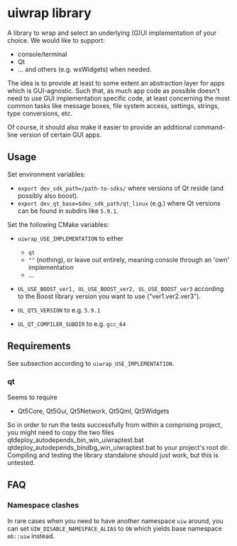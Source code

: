 # uiwrap library

A library to wrap and select an underlying (G)UI implementation
of your choice.
We would like to support:
* console/terminal
* Qt
* ... and others (e.g. wxWidgets) when needed.

The idea is to provide at least to some extent an abstraction layer
for apps which is GUI-agnostic.
Such that, as much app code as possible doesn't need to use
GUI implementation specific code, at least concerning the most
common tasks like message boxes, file system access, settings,
strings, type conversions, etc.

Of course, it should also make it easier to provide an additional
command-line version of certain GUI apps.

## Usage

Set environment variables:
* `export dev_sdk_path=/path-to-sdks/` where versions of Qt reside
(and possibly also boost).
* `export dev_qt_base=$dev_sdk_path/qt_linux` (e.g.) where Qt versions
can be found in subdirs like `5.9.1`. 

Set the following CMake variables:
* `uiwrap_USE_IMPLEMENTATION` to either
  * `qt`
  * `""` (nothing), or leave out entirely, meaning console through an
'own' implementation
  * ...

* `UL_USE_BOOST_ver1, UL_USE_BOOST_ver2, UL_USE_BOOST_ver3`
according to the Boost library version you want to use ("ver1.ver2.ver3").
* `UL_QT5_VERSION` to e.g. `5.9.1`
* `UL_QT_COMPILER_SUBDIR` to e.g. `gcc_64`

## Requirements

See subsection according to `uiwrap_USE_IMPLEMENTATION`.

### qt

Seems to require
* Qt5Core, Qt5Gui, Qt5Network, Qt5Qml, Qt5Widgets

So in order to run the tests successfully from within a comprising
project, you might need to copy the two files
    qtdeploy_autodepends_bin_win_uiwraptest.bat
    qtdeploy_autodepends_bindbg_win_uiwraptest.bat
to your project's root dir.
Compiling and testing the library standalone should just work,
but this is untested.

## FAQ

### Namespace clashes

In rare cases when you need to have another namespace `uiw`
around, you can set `UIW_DISABLE_NAMESPACE_ALIAS` to `ON`
which yields base namespace `mb::uiw` instead.
